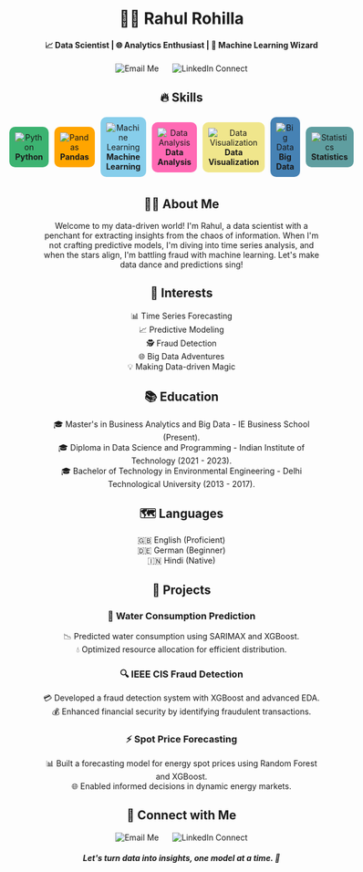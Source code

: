 <div align="center">
  <h1>👨‍💼 Rahul Rohilla</h1>
  <h4>📈 Data Scientist | 🌐 Analytics Enthusiast | 🤖 Machine Learning Wizard</h4>
</div>

<div align="center">
  <a href="mailto:rahul.rohilla@student.ie.edu" style="text-decoration: none; margin: 10px;">
    <img src="https://img.shields.io/badge/Email-Me-ff69b4" alt="Email Me" />
  </a>
  <a href="https://www.linkedin.com/in/rahul-rohilla" style="text-decoration: none; margin: 10px;">
    <img src="https://img.shields.io/badge/LinkedIn-Connect-0077b5" alt="LinkedIn Connect" />
  </a>
</div>

<div align="center">
  <h2>🔥 Skills</h2>
</div>

<div align="center">
  <div style="display: flex; justify-content: center; align-items: center;">
    <div style="background-color: #3CB371; padding: 10px; margin: 5px; border-radius: 10px;">
      <img src="https://img.icons8.com/color/48/000000/python.png" alt="Python" />
      <strong>Python</strong>
    </div>
    <div style="background-color: #FFA500; padding: 10px; margin: 5px; border-radius: 10px;">
      <img src="https://img.icons8.com/color/48/000000/pandas.png" alt="Pandas" />
      <strong>Pandas</strong>
    </div>
    <div style="background-color: #87CEEB; padding: 10px; margin: 5px; border-radius: 10px;">
      <img src="https://img.icons8.com/color/48/000000/machine-learning.png" alt="Machine Learning" />
      <strong>Machine Learning</strong>
    </div>
    <div style="background-color: #FF69B4; padding: 10px; margin: 5px; border-radius: 10px;">
      <img src="https://img.icons8.com/color/48/000000/data-analysis.png" alt="Data Analysis" />
      <strong>Data Analysis</strong>
    </div>
    <div style="background-color: #F0E68C; padding: 10px; margin: 5px; border-radius: 10px;">
      <img src="https://img.icons8.com/color/48/000000/chart.png" alt="Data Visualization" />
      <strong>Data Visualization</strong>
    </div>
    <div style="background-color: #4682B4; padding: 10px; margin: 5px; border-radius: 10px;">
      <img src="https://img.icons8.com/color/48/000000/big-data.png" alt="Big Data" />
      <strong>Big Data</strong>
    </div>
    <div style="background-color: #5F9EA0; padding: 10px; margin: 5px; border-radius: 10px;">
      <img src="https://img.icons8.com/color/48/000000/statistics.png" alt="Statistics" />
      <strong>Statistics</strong>
    </div>
  </div>
</div>

<div align="center">
  <h2>🧙‍♂️ About Me</h2>
  <p>
    Welcome to my data-driven world! I'm Rahul, a data scientist with a penchant for extracting insights from the chaos of information. When I'm not crafting predictive models, I'm diving into time series analysis, and when the stars align, I'm battling fraud with machine learning. Let's make data dance and predictions sing!
  </p>
</div>

<div align="center">
  <h2>🌟 Interests</h2>
  <p>
    📊 Time Series Forecasting<br>
    📈 Predictive Modeling<br>
    🕵️ Fraud Detection<br>
    🌐 Big Data Adventures<br>
    💡 Making Data-driven Magic
  </p>
</div>

<div align="center">
  <h2>📚 Education</h2>
  <p>
    🎓 Master's in Business Analytics and Big Data - IE Business School (Present).<br>
    🎓 Diploma in Data Science and Programming - Indian Institute of Technology (2021 - 2023).<br>
    🎓 Bachelor of Technology in Environmental Engineering - Delhi Technological University (2013 - 2017).
  </p>
</div>

<div align="center">
  <h2>🗺️ Languages</h2>
  <p>
    🇬🇧 English (Proficient)<br>
    🇩🇪 German (Beginner)<br>
    🇮🇳 Hindi (Native)
  </p>
</div>

<div align="center">
  <h2>🚀 Projects</h2>
</div>

<div align="center">
  <h3>🌊 Water Consumption Prediction</h3>
  <p>
    📉 Predicted water consumption using SARIMAX and XGBoost.<br>
    💧 Optimized resource allocation for efficient distribution.
  </p>
</div>

<div align="center">
  <h3>🔍 IEEE CIS Fraud Detection</h3>
  <p>
    💳 Developed a fraud detection system with XGBoost and advanced EDA.<br>
    💰 Enhanced financial security by identifying fraudulent transactions.
  </p>
</div>

<div align="center">
  <h3>⚡ Spot Price Forecasting</h3>
  <p>
    📊 Built a forecasting model for energy spot prices using Random Forest and XGBoost.<br>
    🌐 Enabled informed decisions in dynamic energy markets.
  </p>
</div>

<div align="center">
  <h2>📧 Connect with Me</h2>
  <p>
    <a href="mailto:rahul.rohilla@student.ie.edu" style="text-decoration: none; margin: 10px;">
      <img src="https://img.shields.io/badge/Email-Me-ff69b4" alt="Email Me" />
    </a>
    <a href="https://www.linkedin.com/in/rahul-rohilla" style="text-decoration: none; margin: 10px;">
      <img src="https://img.shields.io/badge/LinkedIn-Connect-0077b5" alt="LinkedIn Connect" />
    </a>
  </p>
</div>

<div align="center">
  <h5>Let's turn data into insights, one model at a time. 🚀</h5>
</div>
